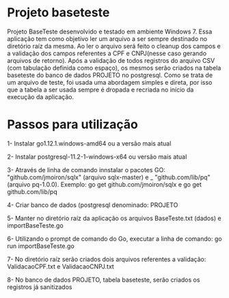 # Projeto baseteste
Projeto BaseTeste desenvolvido e testado em ambiente Windows 7. Essa aplicação tem como objetivo ler um arquivo a ser sempre destinado no diretório raíz da mesma. Ao ler o arquivo será feito o cleanup dos campos e a validação dos campos referentes a CPF e CNPJ(nesse caso gerando arquivos de retorno).	Após a validação de todos registros do arquivo CSV (com tabulação definida como espaço), os mesmos serão criados na tabela baseteste do banco de dados PROJETO no postgresql. Como se trata de um arquivo de teste, foi usada uma abordagem simples
e direta, por isso que a tabela a ser usada sempre é dropada e recriada no início da execução da aplicação.

# Passos para utilização

 1- Instalar go1.12.1.windows-amd64 ou a versão mais atual
 
 2- Instalar postgresql-11.2-1-windows-x64 ou versão mais atual
 
 3- Através de linha de comando innstalar o pacotes GO: "github.com/jmoiron/sqlx" (arquivo sqlx-master) e _ "github.com/lib/pq" (arquivo pq-1.0.0). Exemplo: go get github.com/jmoiron/sqlx e go get github.com/lib/pq
 
 4- Criar banco de dados (postgresql denominado: PROJETO
 
 5- Manter no diretório raíz da aplicação os arquivos BaseTeste.txt (dados) e importBaseTeste.go
 
 6- Utilizando o prompt de comando do Go, executar a linha de comando: go run importBaseTeste.go
 
 7- No diretório raíz serão criados dois arquivos referentes a validação: ValidacaoCPF.txt e ValidacaoCNPJ.txt
 
 8- No banco de dados PROJETO, tabela baseteste, serão criados os registros já sanitizados

